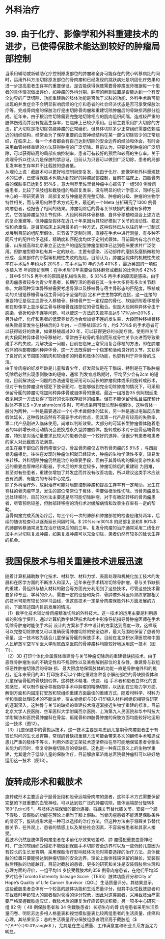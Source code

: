 # 外科治疗  
# 39. 由于化疗、影像学和外科重建技术的进步，已使得保肢术能达到较好的肿瘤局部控制  
当采用辅助或新辅助化疗控制原发部位的肿瘤和全身可能存在的微小转移病灶的同时，运用外科方法切除原发部位的骨肉瘤和已经发现的跳跃病灶是巩固化疗效果和进一步提高患者生存率的重要保证。是否能获得保肢需要骨肿瘤医师根据每一个患者的具体情况做出评价，如肿瘤的外科分期、肿瘤的解剖位置是否能达到一个有安全边界的广泛切除、功能重建后的肢体功能是否优于义肢的功能、外科手术后可能出现的并发症会不会明显影响后续的化疗和患者的社会经济状态是否可承受保肢治疗等。完成骨肉瘤的保肢治疗是由切除骨肉瘤和重建切除肿瘤后的骨缺损两部分组成。近年来，由于根治性切除需要完整地切除相应的肌肉组织间隔，造成较严重的肢体伤残而并没有提高生存率，在临床上已较少采用。目前主要采用扩大切除的方法，扩大切除是指切除包绕肿瘤的正常组织，但具体切除多少正常组织需要依赖临近的组织结构，经常会为了保存重要的血管神经结构在某一部位切除较少的正常组织，在临床上，每一个术者都会有自己达到切除的安全边界的经验和体会，有时会采用血管神经重建的方法获得肿瘤的广泛切除。目前认为，只要达到肿瘤的广泛切除，可以获得较高的局部疾病控制率，患者可有较好的预后和较高的生存率。关于病理骨折以往认为是保肢的禁忌证，目前认为只要可以做到广泛切除，患者的局部复发率和生存率并不比截肢的患者低。  
从理论上说：截肢术可以更好地控制局部复发，但由于化疗、影像学和外科重建技术的进步，已使得保肢术也能达到较好的肿瘤局部控制，目前在临床上，四肢骨肉瘤的保肢率已达到$ 85\%$ 。意大利罗里佐里骨肿瘤中心报告了一组560 例骨肉瘤患者，比较了保肢组和截肢组的局部复发率，没有明显的统计学意义，同样在该中心的一项研究表明：局部复发与肿瘤是否完整切除、肿瘤的分级、肿瘤的生物学特性相关，而与采用何种手术方式无关，最近的一个Meta 分析研究了1300 例骨肉瘤患者，也报告了相同的结果。肿瘤切除后的骨与关节缺损的重建有多种方 式，它包括肿瘤型的关节假体、大段同种异体骨移植、自体骨移植和混合上述方法的复合重建等，但肿瘤型假体在近几十年来因为其较好模拟了关节的活动性、稳定性和承重性，是目前临床上采用最多的一种方式，这种假体已从以往的单一订制式发展到目前的组配型假体，它节省了定制时间，直接在手术中进行测量，有多种不同尺寸的配件给予选择，精确度和匹配度均优于定制式假体。目前国内有北京立达康、山东威高和北京春立正达生产的组配型肿瘤型假体已达到临床要求并广泛使用。但肿瘤型假体也有其一定的缺点，主要有感染、活动部件的磨损及磨损微粒的形成、金属部件的断裂等机械性失败的危险，目前认为，肿瘤型假体的机械性失败率在手术后5 年约为$ 20\%$ ，在手术后10 年约为$ 40\%$ ，最近英国的一项假体植入15 年的随访表明：在手术后10年需要做假体翻修或截肢的比例为$ 42\%$ ，其中$ 51\%$  再手术的原因是机械性失败，$ 33\%$  再手术的原因是感染。由于骨肉瘤患者较多为青少年患者，长期存活的患者在其一生中大多将有多次关节翻修。大段同种异体骨移植需要考虑骨源以及移植骨与宿主骨形态的匹配度，移植成功的关键是移植骨与宿主骨间给予坚强的固 定和产生生物学的连接，这一连接的重要特征是宿主血管长入移植骨、移植骨产生一定程度的骨化、软组织附着移植骨和在影像学上显示宿主骨与移植骨连接部位的骨性融合。但是大段同种异体骨由于感染、骨折和骨不连等问题，可以使这一方法的失败率高达$ 17\%\sim20\%$ ，另外放疗、化疗和患者的低营养状态也会增加骨不连的发生率，大段同种移植骨移植失败最常发生在移植后的3 年内，一旦移植超过5 年，约$ 75\%$  的手术患者可以获得较好的效果，如果移植超过20 年，可以获得更好的长期疗效。使用带关节的大段同种异体骨的骨移植时，常常由于软骨的塌陷而形成骨性关节炎进而导致重建手术的失败，为解决这一问题，目前在临床上常采用复合移植的方法，即在肿瘤假体的柄部套接同种异体骨，这一方法既得到一个稳定和活动良好的关节，又获得了良好的关节周围的肌肉和软组织的附着和肢体的功能，也更有利于异体骨的成活。  
由于骨肉瘤的好发年龄是儿童和青少年，好发部位是在干骺端，特别是在下肢肿瘤切除后必然出现患侧肢体的短缩，通常 到发育成熟期时，平均至少会有2cm 的短缩，目前解决这一问题的办法通常是采用可以延长的肿瘤假体或采用旋转成形术，但对于有些肿瘤没有侵犯下肢骨骺时，在能够做到完全切除肿瘤的情况下，可采用保留骨骺的肿瘤切除加同种异体骨或自体骨的重建，最近一组报告35 例阿根廷患者采用这一方法获得了较好的长期保存肢体的结果。但在不能保留骨骺且临床预计肢体不等长$ >3\mathrm{cm}$     时，可考虑采用可延长型肿瘤假体，这种假体一般分为两种，一种是需要通过一个小手术做假体的延长，另一种是通过电磁反应做假体延长，这种假体虽然有不需要手术的优点，但其第一代产品有较高的失败率，第二代产品刚进入临床使用，尚难以判断效果。大部分的可延长型肿瘤假体随着患者的年龄增长和活动情况会更换成永久型肿瘤假体。旋转成形术对于股骨远端骨肉瘤，特别是对活动量要求比较大的患者仍是一个较好的选择，但很少有患者和患者的家人对此截肢方法满意。  
发生在躯干部位的骨肉瘤很少见，骨盆骨肉瘤仅占所有骨肉瘤的$ 8\%$ ，与四肢骨肉瘤相比，往往在发现时肿瘤体积就已经较大，肿瘤的生物学活性多变，较易发生转移。外科切除肿瘤仍然是治疗的重要手段，但由于其骨结构的解剖复杂性和邻近的重要血管神经和脏器，手术后的并发症较多，肿瘤切除后的重建较 为困难，甚至对有些患者，重建仅增加了并发症而并没有改善功能，所以建议这类手术应该去有资质、有能力的专科中心完成。  
除了外科治疗外，放射治疗可能对局部控制肿瘤和提高生存率有一定帮助。发生在脊柱的骨肉瘤罕见，发生的部位常常位于椎体，需要做根治性切除。当骨肉瘤发生远处转移时，目前的方法主要还是尽可能切除肿瘤，对于有肺部转移的骨肉瘤患者，尽管预后较差，但肺部转移瘤的清扫术对缓解病情和改善生存率有一定的帮助。  
当骨肉瘤完成系统治疗后，每三个月一次的肺部和肿瘤部位的检查应维持两年，后续的随访检查可以逐渐延长间隔时间。$ 20\%\sim30\%$  的局部复发和$ 80\%$  的肺部转移通常发生在治疗结束后的前三年。复发骨肉瘤的治疗通常采用二线化疗加手术以切除复发肿瘤，如果复发肿瘤可以完全切除，患者仍然有较多的延长生存的机会。  
#  我国保肢术与相关重建技术进展迅速  
随着计算机辅助数字化技术、材料学、材料力学、表面处理和机械化加工技术的发展和在医学方面的不断渗入和深入，近年来在手术精准切除骨肿瘤，骨与关节缺损的重建，骨组织与植入材料的融合等方面充分利用到了这些技术，尽管这些技术需要多种专业、学科的介入、需要一定的设备和条件、骨肿瘤外科医师熟练掌握相关的技术可能有较长的学习曲线，但这些技术一定是骨肉瘤保肢外科方面发展的方向，下面简述国内目前发展的情况。  
（1）数字化技术辅助骨肉瘤精准切除的外科技术。这一技术的运用主要是利用患者的影像学资料，通过计算机数字处理技术和术中影像导航指导骨肿瘤医师在手术切除骨肿瘤时能使手术前 设计的方案和手术中设计的方案达到高度一致，这样既可以完整切除肿瘤又可以准确获得肿瘤切除的安全边界，最大范围地保留了患者的骨量，这一技术较为适合儿童保留骨骺的保肢手术。目前在北京积水潭医院和中国人民解放军空军军医大学附属西京医院的骨肿瘤科均能较好地运用这一技术（图11）。  
（2）3D 打印个体化金属假体重建骨与关节肿瘤切除后的重建骨缺损技术。由于恶性骨肿瘤生长的不确定性和不规则性以及某些解剖部位的复杂性，重建骨与软组织恶性肿瘤切除后的骨缺 损、最大限度地保留肢体的功能一直是骨肿瘤外科的挑战，近年来采用的3D 打印技术可以个体化重建各种复杂解剖部位的骨缺损假体和儿童保留骨骺的骨缺损假体。这种技术精准、快速、给 手术者和患者立体化的直观感觉，可以制作截骨导板指导手术中肿瘤的精确切除，以达到在生物力学方面、解剖方面和内固定钉安放和软组织重建方面最佳的重建方式，随着材料学、材料力学和表面处理技术的不断进步，宿主骨组织与3D 打印植入材料间组织相容性研究的逐渐深入，这种骨与关节的缺损的重建技术将逐渐接近生物学重建的标准。目前北京大学人民医院、空军医科大学附属西京医院、上海第九人民医院和华中科技大学附属协和医院骨肿瘤科在骨盆、骶尾骨和四肢骨肿瘤的保肢方面均能较好地运用这一技术（图12）。  
（3）儿童保肢中的骨搬运技术。这一技术主要是考虑到儿童期骨肉瘤患者由于有较长时间的生长发育期，常规的骨缺损重建方法可能会带来多次的翻修手术和造成患儿严重的肢体不等长，利用外固定支架技术逐渐牵拉在尽可能地保留患者骨骺生长能力的同时，修复骨肿瘤切除后的骨缺损，这也是一种真正意义上的生物学重建，尤其适合于低龄儿童的保肢治疗，目前解放军济南总医院骨肿瘤科可以较好地运用这一技术（图13）。  
#  旋转成形术和截肢术  
旋转成形术主要适合于胫骨近段和股骨远端骨肉瘤的患者，这种手术方式需要保留完整的下肢重要的血管神经，可以达到较广泛的肿瘤切除，肢体远端部分旋转$ 180^{\circ}$    °，与肢体近端保留的部分连接，将踝关节替代膝关节，安装一个膝下假肢，该假肢的功能在理论上相当于膝上假肢。当骨肉瘤患者不能满足保肢条件的情况下，旋转成形术是一种可以选择的治疗方法，但这种方法由于将踝关节替代膝关节，在外观上、患者的情感上以及某些社会因素，不容易被患者和其家人接受。  
截肢术仍然是肢体骨肉瘤患者在术前化疗效果较差时、肿 瘤侵犯重要血管神经时、广泛的软组织受侵犯不能做到保肢手术切除安全边界时以及一些低龄儿童因为有较长的生长发育期，采用保肢治疗影响肢体功能时需要选择的治疗方法。具体截肢的位置只要能够达到肿瘤切除的安全边界，理论上肢体残端保留的越长，安装假肢后残肢的功能越好。目前对截肢的患者，更多的研究和关注是安装假肢后生理和心理方面的评价，一组平均14 岁接受截肢术的359 例骨肉瘤患者，在他们平均35 岁时给予Toronto Extremity Salvage Score（TESS）肢体功能评分和City of Hope’s Quality of Life Cancer Survivor（QOL）生活质量评分。其结果显示，这些截肢患者总体有一个较高的肢体功能和生活质量评分，但其中女性截肢患者和在截肢时年龄较大的患者相对获得的评分较低，因此对这类患者，采用截肢治疗需要严格掌握截肢适应证，截肢术后的康复治疗应该更加积极。另一项多中心研究一组 82  例（ 48  例保肢患者和 34  例截肢患者）长期生存的骨 肉瘤患者采用生活质量问卷、明尼苏达多相人格量表和视觉模拟量表比较两组患者的生活质量、疼痛和心理，其结果显示：总的生活质量评分保肢组患者明显高于截肢组（$ ^{'}\!P^{<}\!0.01\rangle$ ），尤其是在生活质量、工作满意度和职业关系方面尤为明显。  

